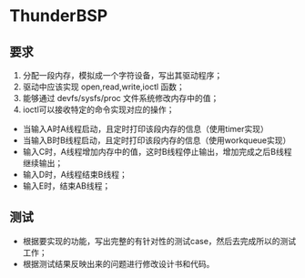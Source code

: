 # ThunderBSP

## 要求
1. 分配一段内存，模拟成一个字符设备，写出其驱动程序；
2. 驱动中应该实现 open,read,write,ioctl 函数；
3. 能够通过 devfs/sysfs/proc 文件系统修改内存中的值；
4. ioctl可以接收特定的命令实现对应的操作；
  - 当输入A时A线程启动，且定时打印该段内存的信息（使用timer实现）
  - 当输入B时B线程启动，且定时打印该段内存的信息（使用workqueue实现）
  - 输入C时，A线程增加内存中的值，这时B线程停止输出，增加完成之后B线程继续输出；
  - 输入D时，A线程结束B线程；
  - 输入E时，结束AB线程；


## 测试

- 根据要实现的功能，写出完整的有针对性的测试case，然后去完成所以的测试工作；
- 根据测试结果反映出来的问题进行修改设计书和代码。
